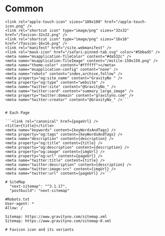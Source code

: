 # Common
```<meta charSet="utf-8" />
<link rel="apple-touch-icon" sizes="180x180" href="/apple-touch-icon.png" />
<link rel="shortcut icon" type="image/png" sizes="32x32" href="/favicon-32x32.png" />
<link rel="shortcut icon" type="image/png" sizes="16x16" href="/favicon-16x16.png" />
<link rel="manifest" href="/site.webmanifest" />
<link rel="mask-icon" href="/safari-pinned-tab.svg" color="#5bbad5" />
<meta name="msapplication-TileColor" content="#da532c" />
<meta name="msapplication-TileImage" content="/mstile-150x150.png" />
<meta name="theme-color" content="#ffffff"></meta>
<meta name="msapplication-config" content="none" />
<meta name="robots" content="index,archive,follow" />
<meta property="og:site_name" content="GravityNo " />
<meta property="og:type" content="website" />
<meta name="twitter:site" content="@GravityNo_" />
<meta name="twitter:card" content="summary_large_image" />
<meta property="twitter:domain" content="gravityno.com" />
<meta name="twitter:creator" content="@GravityNo_" />```


# Each Page

```<link rel="canonical" href={pageUrl} />
<title>{title}</title>
<meta name="keywords" content={keyWordsAndTags} />
<meta property="og:tags" content={keyWordsAndTags} />
<meta name="description" content={description} />
<meta property="og:title" content={title} />
<meta property="og:description" content={description} />
<meta property="og:image" content={imgUrl} />
<meta property="og:url" content={pageUrl} />
<meta name="twitter:title" content={title} />
<meta name="twitter:description" content={description} />
<meta name="twitter:image:src" content={imgUrl} />
<meta name="twitter:url" content={pageUrl} />```

# SiteMap
  "next-sitemap": "^3.1.17",
  "postbuild": "next-sitemap"

#Robots.txt
User-agent: *
Allow: /

Sitemap: https://www.gravityno.com/sitemap.xml
Sitemap: https://www.gravityno.com/sitemap-0.xml

# Favicon icon and its veriants 
